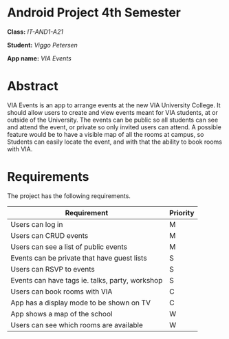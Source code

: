 # Android Project 4th Semester
**Class:** _IT-AND1-A21_

**Student:** _Viggo Petersen_

**App name:** _VIA Events_

# Abstract
VIA Events is an app to arrange events at the new VIA University College. It should allow users to create and view events meant for VIA students, at or outside of the University. The events can be public so all students can see and attend the event, or private so only invited users can attend. A possible feature would be to have a visible map of all the rooms at campus, so Students can easily locate the event, and with that the ability to book rooms with VIA.

# Requirements
The project has the following requirements.

| Requirement | Priority |
|-------------|----------|
| Users can log in| M |
| Users can CRUD events | M |
| Users can see a list of public events | M |
| Events can be private that have guest lists | S |
| Users can RSVP to events | S |
| Events can have tags ie. talks, party, workshop | S |
| Users can book rooms with VIA | C |
| App has a display mode to be shown on TV | C |
| App shows a map of the school | W |
| Users can see which rooms are available | W |

